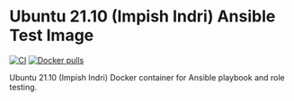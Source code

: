 # Ubuntu 21.10 (Impish Indri) Ansible Test Image

[![CI](https://github.com/djonasson/docker-ubuntu2110-ansible/workflows/Build/badge.svg?branch=main&event=push)](https://github.com/djonasson/docker-ubuntu2110-ansible/actions?query=workflow%3ABuild) [![Docker pulls](https://img.shields.io/docker/pulls/danjo620/docker-ubuntu2110-ansible)](https://hub.docker.com/r/danjo620/docker-ubuntu2110-ansible/)

Ubuntu 21.10 (Impish Indri) Docker container for Ansible playbook and role testing.
